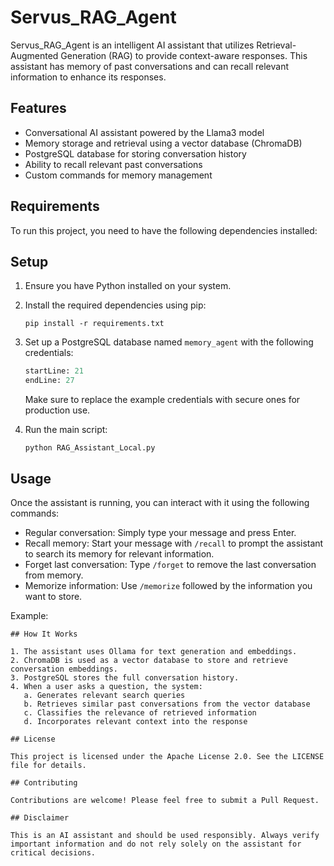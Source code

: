 # Servus_RAG_Agent

Servus_RAG_Agent is an intelligent AI assistant that utilizes Retrieval-Augmented Generation (RAG) to provide context-aware responses. This assistant has memory of past conversations and can recall relevant information to enhance its responses.

## Features

- Conversational AI assistant powered by the Llama3 model
- Memory storage and retrieval using a vector database (ChromaDB)
- PostgreSQL database for storing conversation history
- Ability to recall relevant past conversations
- Custom commands for memory management

## Requirements

To run this project, you need to have the following dependencies installed:

## Setup

1. Ensure you have Python installed on your system.
2. Install the required dependencies using pip:
   ```
   pip install -r requirements.txt
   ```
3. Set up a PostgreSQL database named `memory_agent` with the following credentials:
   ```python:Servus_Assistant.py
   startLine: 21
   endLine: 27
   ```
   Make sure to replace the example credentials with secure ones for production use.

4. Run the main script:
   ```
   python RAG_Assistant_Local.py
   ```

## Usage

Once the assistant is running, you can interact with it using the following commands:

- Regular conversation: Simply type your message and press Enter.
- Recall memory: Start your message with `/recall` to prompt the assistant to search its memory for relevant information.
- Forget last conversation: Type `/forget` to remove the last conversation from memory.
- Memorize information: Use `/memorize` followed by the information you want to store.

Example:
```
## How It Works

1. The assistant uses Ollama for text generation and embeddings.
2. ChromaDB is used as a vector database to store and retrieve conversation embeddings.
3. PostgreSQL stores the full conversation history.
4. When a user asks a question, the system:
   a. Generates relevant search queries
   b. Retrieves similar past conversations from the vector database
   c. Classifies the relevance of retrieved information
   d. Incorporates relevant context into the response

## License

This project is licensed under the Apache License 2.0. See the LICENSE file for details.

## Contributing

Contributions are welcome! Please feel free to submit a Pull Request.

## Disclaimer

This is an AI assistant and should be used responsibly. Always verify important information and do not rely solely on the assistant for critical decisions.